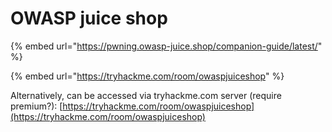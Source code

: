# OWASP juice shop

{% embed url="https://pwning.owasp-juice.shop/companion-guide/latest/" %}

{% embed url="https://tryhackme.com/room/owaspjuiceshop" %}



Alternatively, can be accessed via tryhackme.com server (require premium?): [https://tryhackme.com/room/owaspjuiceshop](https://tryhackme.com/room/owaspjuiceshop)
